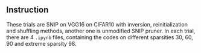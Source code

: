 ## Instruction

These trials are SNIP on VGG16 on CIFAR10 with inversion, reinitialization and shuffling methods, another one is unmodified SNIP pruner. In each trial, there are 4 `.ipynb` files, containing the codes on different sparsities 30, 60, 90 and extreme sparsity 98.
